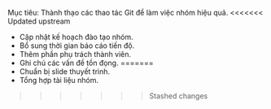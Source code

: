 Mục tiêu: Thành thạo các thao tác Git để làm việc nhóm hiệu quả.
<<<<<<< Updated upstream
- Cập nhật kế hoạch đào tạo nhóm.
- Bổ sung thời gian báo cáo tiến độ.
- Thêm phần phụ trách thành viên.
- Ghi chú các vấn đề tồn đọng.
=======
- Chuẩn bị slide thuyết trình.
- Tổng hợp tài liệu nhóm.
>>>>>>> Stashed changes
